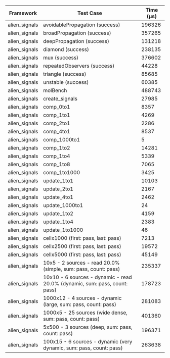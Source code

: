 | Framework | Test Case | Time (μs) |
| --- | --- | --- |
| alien_signals | avoidablePropagation (success) | 196326 |
| alien_signals | broadPropagation (success) | 357265 |
| alien_signals | deepPropagation (success) | 131218 |
| alien_signals | diamond (success) | 238135 |
| alien_signals | mux (success) | 376602 |
| alien_signals | repeatedObservers (success) | 44228 |
| alien_signals | triangle (success) | 85685 |
| alien_signals | unstable (success) | 60385 |
| alien_signals | molBench | 488743 |
| alien_signals | create_signals | 27985 |
| alien_signals | comp_0to1 | 8357 |
| alien_signals | comp_1to1 | 4269 |
| alien_signals | comp_2to1 | 2286 |
| alien_signals | comp_4to1 | 8537 |
| alien_signals | comp_1000to1 | 5 |
| alien_signals | comp_1to2 | 14281 |
| alien_signals | comp_1to4 | 5339 |
| alien_signals | comp_1to8 | 7065 |
| alien_signals | comp_1to1000 | 3425 |
| alien_signals | update_1to1 | 10103 |
| alien_signals | update_2to1 | 2167 |
| alien_signals | update_4to1 | 2462 |
| alien_signals | update_1000to1 | 24 |
| alien_signals | update_1to2 | 4159 |
| alien_signals | update_1to4 | 2383 |
| alien_signals | update_1to1000 | 46 |
| alien_signals | cellx1000 (first: pass, last: pass) | 7213 |
| alien_signals | cellx2500 (first: pass, last: pass) | 19572 |
| alien_signals | cellx5000 (first: pass, last: pass) | 45149 |
| alien_signals | 10x5 - 2 sources - read 20.0% (simple, sum: pass, count: pass) | 235337 |
| alien_signals | 10x10 - 6 sources - dynamic - read 20.0% (dynamic, sum: pass, count: pass) | 178723 |
| alien_signals | 1000x12 - 4 sources - dynamic (large, sum: pass, count: pass) | 281083 |
| alien_signals | 1000x5 - 25 sources (wide dense, sum: pass, count: pass) | 401360 |
| alien_signals | 5x500 - 3 sources (deep, sum: pass, count: pass) | 196371 |
| alien_signals | 100x15 - 6 sources - dynamic (very dynamic, sum: pass, count: pass) | 263638 |
